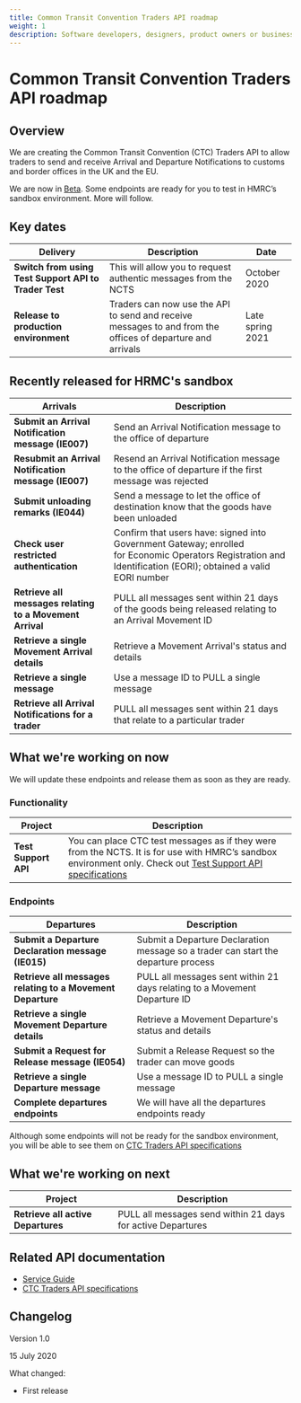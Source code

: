 ```yaml
---
title: Common Transit Convention Traders API roadmap
weight: 1
description: Software developers, designers, product owners or business analysts - see how you can integrate your software with Common Transit Convention Traders API.
---
```


# Common Transit Convention Traders API roadmap

## Overview

We are creating  the Common Transit Convention (CTC) Traders API to allow traders to send and receive Arrival and Departure Notifications to customs and border offices in the UK and the EU.  


We are now in [Beta](https://www.gov.uk/help/beta). Some endpoints are ready for you to test in HMRC’s sandbox environment. More will follow.



## Key dates


| **Delivery** | **Description** |**Date** |
|------|-------------|--------|
|**Switch from using Test Support API to Trader Test**| This will allow you to request authentic messages from the NCTS | October 2020 |   
|**Release to production environment**| Traders can now use the API to send and receive messages to and from the offices of departure and arrivals|Late spring 2021|



## Recently released for HRMC's sandbox

| **Arrivals** | **Description** |
|------|-------------|
|**Submit an Arrival Notification message (IE007)** |Send an Arrival Notification message to the office of departure|
|**Resubmit an Arrival Notification message (IE007)**|Resend an Arrival Notification message to the office of departure if the first message was rejected|
|**Submit unloading remarks (IE044)** |Send a message to let the office of destination know that the goods have been unloaded|
|**Check user restricted authentication**|Confirm that users have: signed into Government Gateway; enrolled for Economic Operators Registration and Identification (EORI); obtained a valid  EORI number|
|**Retrieve all messages relating to a Movement Arrival**|PULL all messages sent within 21 days of the goods being released relating to an Arrival Movement ID|
|**Retrieve a single Movement Arrival details**| Retrieve a Movement Arrival's status and details|
|**Retrieve a single message** |Use a message ID to PULL a single message|
|**Retrieve all Arrival Notifications for a trader**|PULL all messages sent within 21 days that relate to a particular trader|  



## What we're working on now

We will update these endpoints and release them as soon as they are ready.

### Functionality

| **Project** |**Description** |
|------|-------------|
|**Test Support API**| You can place CTC test messages as if they were from the NCTS. It is for use with HMRC’s sandbox environment only. Check out [Test Support API specifications](https://developer.service.hmrc.gov.uk/api-documentation/docs/api/service/common-transit-convention-traders/1.0)

### Endpoints

|**Departures**|**Description**|
|----|-----------|
|**Submit  a Departure Declaration message (IE015)** |Submit a Departure Declaration message so a trader can start the departure process|
|**Retrieve all messages relating to a Movement Departure**|PULL all messages sent within 21 days relating to a Movement Departure ID |
|**Retrieve a single Movement Departure details**| Retrieve a Movement Departure's status and details|
|**Submit a Request for Release message (IE054)**|Submit a Release Request so the trader can move goods|
|**Retrieve a single Departure message** |Use a message ID to PULL a single message|
|**Complete departures endpoints**| We will have all the departures endpoints ready|September 2020 |



Although some endpoints will not be ready for the sandbox environment, you will be able to see them on [CTC Traders API specifications](https://developer.service.hmrc.gov.uk/api-documentation/docs/api/service/common-transit-convention-traders/1.0)


## What we're working on next

| **Project** |**Description** |
|------|-------------|
|**Retrieve all active Departures**|PULL all messages send within 21 days for active Departures|  

## Related API documentation
<!--- Section owner: MTD Programme --->

  * [Service Guide](https://developer.service.hmrc.gov.uk/guides/common-transit-convention-traders-service-guide/)
  * [CTC Traders API specifications](https://developer.service.hmrc.gov.uk/api-documentation/docs/api/service/common-transit-convention-traders/1.0)

## Changelog
<!--- Section owner: MTD Programme --->

Version 1.0

15 July 2020

What changed:

* First release
